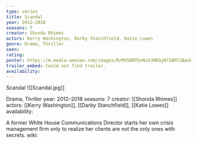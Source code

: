 ```yaml
---
type: series
title: Scandal
year: 2012–2018
seasons: 7
creator: Shonda Rhimes
actors: Kerry Washington, Darby Stanchfield, Katie Lowes
genre: Drama, Thriller
seen:
rating: 
poster: https://m.media-amazon.com/images/M/MV5BMTUxNzk3MDQyNl5BMl5BanBnXkFtZTgwNDgxMDkyMzI@._V1_SX300.jpg
trailer_embed: Could not find trailer.
availability:
---
```

Scandal
![[Scandal.jpg]]

Drama, Thriller
year: 2012–2018
seasons: 7
creator: [[Shonda Rhimes]]
actors: [[Kerry Washington]], [[Darby Stanchfield]], [[Katie Lowes]]
availability:

A former White House Communications Director starts her own crisis management firm only to realize her clients are not the only ones with secrets.
wiki: 


